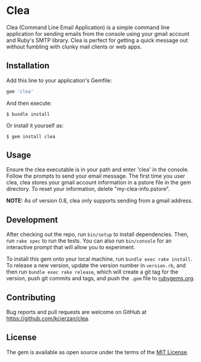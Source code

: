 # Clea

Clea (Command Line Email Application) is a simple command line application for sending emails from the console using your gmail account and Ruby's SMTP library. Clea is perfect for getting a quick message out without fumbling with clunky mail clients or web apps.

## Installation

Add this line to your application's Gemfile:

```ruby
gem 'clea'
```

And then execute:

    $ bundle install

Or install it yourself as:

    $ gem install clea

## Usage

Ensure the clea executable is in your path and enter 'clea' in the console. Follow the prompts to send your email message. The first time you user clea, clea stores your gmail account information in a pstore file in the gem directory. To reset your information, delete "my-clea-info.pstore".

**NOTE:** As of version 0.8, clea only supports sending from a gmail address.

## Development

After checking out the repo, run `bin/setup` to install dependencies. Then, run `rake spec` to run the tests. You can also run `bin/console` for an interactive prompt that will allow you to experiment.

To install this gem onto your local machine, run `bundle exec rake install`. To release a new version, update the version number in `version.rb`, and then run `bundle exec rake release`, which will create a git tag for the version, push git commits and tags, and push the `.gem` file to [rubygems.org](https://rubygems.org).

## Contributing

Bug reports and pull requests are welcome on GitHub at https://github.com/kcierzan/clea.


## License

The gem is available as open source under the terms of the [MIT License](http://opensource.org/licenses/MIT).

